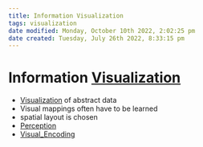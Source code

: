 ```yaml
---
title: Information Visualization
tags: visualization
date modified: Monday, October 10th 2022, 2:02:25 pm
date created: Tuesday, July 26th 2022, 8:33:15 pm
---
```


# Information [Visualization](visualization.md)
- [Visualization](visualization.md) of abstract data
- Visual mappings often have to be learned
- spatial layout is chosen
- [Perception](Perception.md)
- [Visual_Encoding](Visual_Encoding.md)


